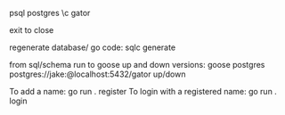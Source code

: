psql postgres
\c gator

exit to close

regenerate database/ go code: sqlc generate

from sql/schema run to goose up and down versions:
goose postgres postgres://jake:@localhost:5432/gator up/down

To add a name: go run . register <name>
To login with a registered name: go run . login <name>